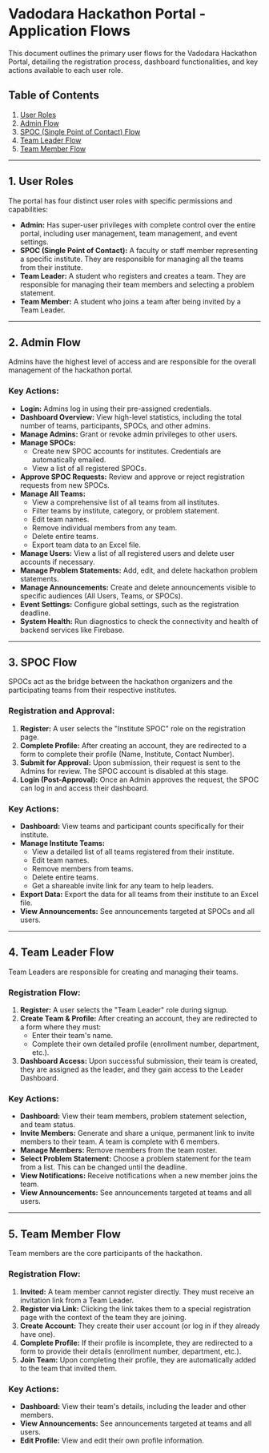 # Vadodara Hackathon Portal - Application Flows

This document outlines the primary user flows for the Vadodara Hackathon Portal, detailing the registration process, dashboard functionalities, and key actions available to each user role.

## Table of Contents
1.  [User Roles](#user-roles)
2.  [Admin Flow](#admin-flow)
3.  [SPOC (Single Point of Contact) Flow](#spoc-flow)
4.  [Team Leader Flow](#team-leader-flow)
5.  [Team Member Flow](#team-member-flow)

---

## 1. User Roles

The portal has four distinct user roles with specific permissions and capabilities:

*   **Admin:** Has super-user privileges with complete control over the entire portal, including user management, team management, and event settings.
*   **SPOC (Single Point of Contact):** A faculty or staff member representing a specific institute. They are responsible for managing all the teams from their institute.
*   **Team Leader:** A student who registers and creates a team. They are responsible for managing their team members and selecting a problem statement.
*   **Team Member:** A student who joins a team after being invited by a Team Leader.

---

## 2. Admin Flow

Admins have the highest level of access and are responsible for the overall management of the hackathon portal.

### Key Actions:
*   **Login:** Admins log in using their pre-assigned credentials.
*   **Dashboard Overview:** View high-level statistics, including the total number of teams, participants, SPOCs, and other admins.
*   **Manage Admins:** Grant or revoke admin privileges to other users.
*   **Manage SPOCs:**
    *   Create new SPOC accounts for institutes. Credentials are automatically emailed.
    *   View a list of all registered SPOCs.
*   **Approve SPOC Requests:** Review and approve or reject registration requests from new SPOCs.
*   **Manage All Teams:**
    *   View a comprehensive list of all teams from all institutes.
    *   Filter teams by institute, category, or problem statement.
    *   Edit team names.
    *   Remove individual members from any team.
    *   Delete entire teams.
    *   Export team data to an Excel file.
*   **Manage Users:** View a list of all registered users and delete user accounts if necessary.
*   **Manage Problem Statements:** Add, edit, and delete hackathon problem statements.
*   **Manage Announcements:** Create and delete announcements visible to specific audiences (All Users, Teams, or SPOCs).
*   **Event Settings:** Configure global settings, such as the registration deadline.
*   **System Health:** Run diagnostics to check the connectivity and health of backend services like Firebase.

---

## 3. SPOC Flow

SPOCs act as the bridge between the hackathon organizers and the participating teams from their respective institutes.

### Registration and Approval:
1.  **Register:** A user selects the "Institute SPOC" role on the registration page.
2.  **Complete Profile:** After creating an account, they are redirected to a form to complete their profile (Name, Institute, Contact Number).
3.  **Submit for Approval:** Upon submission, their request is sent to the Admins for review. The SPOC account is disabled at this stage.
4.  **Login (Post-Approval):** Once an Admin approves the request, the SPOC can log in and access their dashboard.

### Key Actions:
*   **Dashboard:** View teams and participant counts specifically for their institute.
*   **Manage Institute Teams:**
    *   View a detailed list of all teams registered from their institute.
    *   Edit team names.
    *   Remove members from teams.
    *   Delete entire teams.
    *   Get a shareable invite link for any team to help leaders.
*   **Export Data:** Export the data for all teams from their institute to an Excel file.
*   **View Announcements:** See announcements targeted at SPOCs and all users.

---

## 4. Team Leader Flow

Team Leaders are responsible for creating and managing their teams.

### Registration Flow:
1.  **Register:** A user selects the "Team Leader" role during signup.
2.  **Create Team & Profile:** After creating an account, they are redirected to a form where they must:
    *   Enter their team's name.
    *   Complete their own detailed profile (enrollment number, department, etc.).
3.  **Dashboard Access:** Upon successful submission, their team is created, they are assigned as the leader, and they gain access to the Leader Dashboard.

### Key Actions:
*   **Dashboard:** View their team members, problem statement selection, and team status.
*   **Invite Members:** Generate and share a unique, permanent link to invite members to their team. A team is complete with 6 members.
*   **Manage Members:** Remove members from the team roster.
*   **Select Problem Statement:** Choose a problem statement for the team from a list. This can be changed until the deadline.
*   **View Notifications:** Receive notifications when a new member joins the team.
*   **View Announcements:** See announcements targeted at teams and all users.

---

## 5. Team Member Flow

Team members are the core participants of the hackathon.

### Registration Flow:
1.  **Invited:** A team member cannot register directly. They must receive an invitation link from a Team Leader.
2.  **Register via Link:** Clicking the link takes them to a special registration page with the context of the team they are joining.
3.  **Create Account:** They create their user account (or log in if they already have one).
4.  **Complete Profile:** If their profile is incomplete, they are redirected to a form to provide their details (enrollment number, department, etc.).
5.  **Join Team:** Upon completing their profile, they are automatically added to the team that invited them.

### Key Actions:
*   **Dashboard:** View their team's details, including the leader and other members.
*   **View Announcements:** See announcements targeted at teams and all users.
*   **Edit Profile:** View and edit their own profile information.
